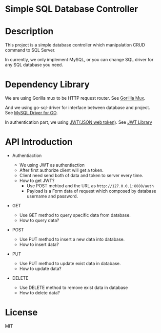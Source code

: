 # Simple SQL Database Controller
# Description
This project is a simple database controller which manipalation CRUD command to SQL Server.

In currently, we only implement MySQL, or you can change SQL driver for any SQL database you need.

# Dependency Library
We are using Gorilla mux to be HTTP request router.
See [Gorillla Mux](https://github.com/gorilla/mux).

And we using go-sql-driver for interface between database and project.
See [MySQL Driver for GO](https://github.com/go-sql-driver/mysql).

In authentication part, we using [JWT(JSON web token)](https://jwt.io/introduction/).
See [JWT Library](https://github.com/robbert229/jwt)

# API Introduction
- Authentiaction
  - We using JWT as authentiaction
  - After first authorize client will get a token.
  - Client need send both of data and token to server every time.
  - How to get JWT?
    - Use POST mehtod and the URL as ``` http://127.0.0.1:8080/auth ```
    - Payload is a Form data of request which composed by database username and password.
    
- GET
  - Use GET method to query specific data from database.
  - How to query data?
  
- POST
  - Use PUT method to insert a new data into database.
  - How to insert data?


- PUT
  - Use PUT method to update exist data in database.
  - How to update data?

- DELETE
  - Use DELETE method to remove exist data in database
  - How to delete data?
 
# License
MIT
